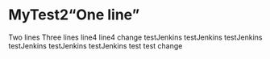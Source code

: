 # MyTest2“One line”
Two lines
Three lines
line4
line4
change
testJenkins
testJenkins
testJenkins
testJenkins
testJenkins
testJenkins
test
test
change
